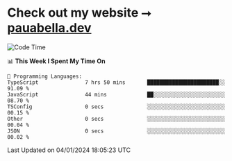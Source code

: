 # Check out my website ⭢ [pauabella.dev](https://pauabella.dev)

<!--START_SECTION:waka-->
![Code Time](http://img.shields.io/badge/Code%20Time-2%2C825%20hrs%2027%20mins-blue)

📊 **This Week I Spent My Time On** 

```text
💬 Programming Languages: 
TypeScript               7 hrs 50 mins       ███████████████████████░░   91.09 % 
JavaScript               44 mins             ██░░░░░░░░░░░░░░░░░░░░░░░   08.70 % 
TSConfig                 0 secs              ░░░░░░░░░░░░░░░░░░░░░░░░░   00.15 % 
Other                    0 secs              ░░░░░░░░░░░░░░░░░░░░░░░░░   00.04 % 
JSON                     0 secs              ░░░░░░░░░░░░░░░░░░░░░░░░░   00.02 % 
```


 Last Updated on 04/01/2024 18:05:23 UTC
<!--END_SECTION:waka-->
